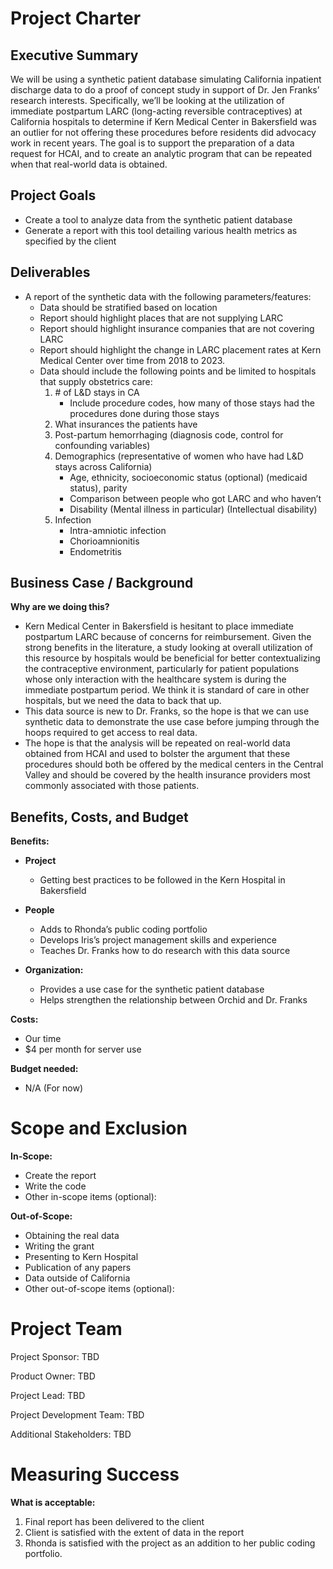 # Project Charter 

## Executive Summary
We will be using a synthetic patient database simulating California inpatient discharge data to do a proof of concept study in support of Dr. Jen Franks’ research interests.  Specifically, we’ll be looking at the utilization of immediate postpartum LARC (long-acting reversible contraceptives) at California hospitals to determine if Kern Medical Center in Bakersfield was an outlier for not offering these procedures before residents did advocacy work in recent years.  The goal is to support the preparation of a data request for HCAI, and to create an analytic program that can be repeated when that real-world data is obtained.

## Project Goals
- Create a tool to analyze data from the synthetic patient database
- Generate a report with this tool detailing various health metrics as specified by the client

## Deliverables
* A report of the synthetic data with the following parameters/features:
   - Data should be stratified based on location
   - Report should highlight places that are not supplying LARC
   - Report should highlight insurance companies that are not covering LARC
   - Report should highlight the change in LARC placement rates at Kern Medical Center over time from 2018 to 2023.
   - Data should include the following points and be limited to hospitals that supply obstetrics care:
     1. \# of L&D stays in CA
        - Include procedure codes, how many of those stays had the procedures done during those stays
     2. What insurances the patients have
     3. Post-partum hemorrhaging (diagnosis code, control for confounding variables)
     4. Demographics (representative of women who have had L&D stays across California)
        - Age, ethnicity, socioeconomic status (optional) (medicaid status), parity
        - Comparison between people who got LARC and who haven’t
        - Disability (Mental illness in particular) (Intellectual disability)
     5. Infection
        - Intra-amniotic infection
        - Chorioamnionitis
        - Endometritis

## Business Case / Background

**Why are we doing this?**
- Kern Medical Center in Bakersfield is hesitant to place immediate postpartum LARC because of concerns for reimbursement.  Given the strong benefits in the literature, a study looking at overall utilization of this resource by hospitals would be beneficial for better contextualizing the contraceptive environment, particularly for patient populations whose only interaction with the healthcare system is during the immediate postpartum period.  We think it is standard of care in other hospitals, but we need the data to back that up.
- This data source is new to Dr. Franks, so the hope is that we can use synthetic data to demonstrate the use case before jumping through the hoops required to get access to real data.
- The hope is that the analysis will be repeated on real-world data obtained from HCAI and used to bolster the argument that these procedures should both be offered by the medical centers in the Central Valley and should be covered by the health insurance providers most commonly associated with those patients.

## Benefits, Costs, and Budget

**Benefits:**
- **Project**
  - Getting best practices to be followed in the Kern Hospital in Bakersfield

- **People** 
  - Adds to Rhonda’s public coding portfolio
  - Develops Iris’s project management skills and experience
  - Teaches Dr. Franks how to do research with this data source

- **Organization:**
  - Provides a use case for the synthetic patient database
  - Helps strengthen the relationship between Orchid and Dr. Franks 

**Costs:**
- Our time
- $4 per month for server use

**Budget needed:**
- N/A (For now)

# Scope and Exclusion

**In-Scope:**
- Create the report
- Write the code
- Other in-scope items (optional):

**Out-of-Scope:**
- Obtaining the real data
- Writing the grant
- Presenting to Kern Hospital
- Publication of any papers
- Data outside of California 
- Other out-of-scope items (optional):
  
# Project Team
Project Sponsor: TBD

Product Owner: TBD

Project Lead: TBD

Project Development Team: TBD

Additional Stakeholders: TBD


# Measuring Success
**What is acceptable:**
1. Final report has been delivered to the client
1. Client is satisfied with the extent of data in the report
1. Rhonda is satisfied with the project as an addition to her public coding portfolio.
